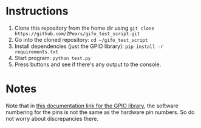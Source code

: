 # Instructions

1. Clone this repository from the home dir using `git clone https://github.com/ZPears/gifo_test_script.git`
2. Go into the cloned repository: `cd ~/gifo_test_script`
3. Install dependencies (just the GPIO library): `pip install -r requirements.txt`
4. Start program: `python test.py`
5. Press buttons and see if there's any output to the console.

# Notes

Note that in [this documentation link for the GPIO library](https://gpiozero.readthedocs.io/en/stable/recipes.html#pin-numbering), the software numbering for the pins is not the same as the hardware pin numbers. So do not worry about discrepancies there.
